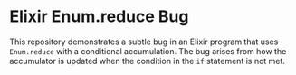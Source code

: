 # Elixir Enum.reduce Bug

This repository demonstrates a subtle bug in an Elixir program that uses `Enum.reduce` with a conditional accumulation. The bug arises from how the accumulator is updated when the condition in the `if` statement is not met.